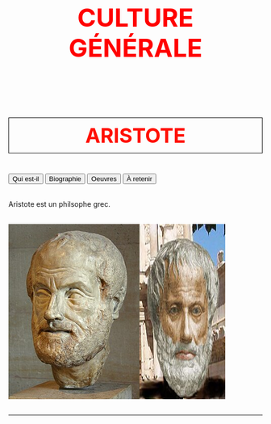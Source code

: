 <meta chartes="utf-8" />
<html>
 <head>
 <meta name="viewport" content="width=device-width, initial-scale=1">
 <link rel="stylesheet" href="https://www.w3schools.com/w3css/4/w3.css">
 
 <style>
    #para1{
        font-size:50px;
        text-align:center;
        color:red;
    }
      #p1{
        font-size:60px;
        text-align:center;
        color:black;
    }
    #para2{
        font-size:30px;
        text-align:center;
        color:red;
    }
    #para3{
        font-size:20px;
        text-align:left;
        color:#000000;
    }
    #para4{
        font-size:20px;
        text-align:left;
        color:#00FF00;
    }
    #para5{
        font-size:40px;
        text-align:center;
        color:#FF1000;
    }
    #p5{
        font-size:40px;
        color:#FF1000;
    }
    #para6{
        font-size:20px;
        text-align:left;
        color:#13A640;
    }
     #para7{
        font-size:30px;
        text-align:center;
        color:#C100AA;
    }
    #para8{
        font-size:30px;
        text-align:left;
        color:#FF0000;
    }
    #para9{
        font-size:20px;
        text-align:right;
        color:#000000;
    }
     #para10{
        font-size:20px;
        text-align:right;
        color:#FF0000;
        background-color:yellow;
    }
    mark{
        background-color:yellow;
        color:black;
    }
    #m1{
        background-color:#FFDCDA;
        color: black;
    }
    #m2{
        background-color:#8FFF6D;
        color: black;
    }
    #m3{
         background-color:#C1FFFC;
        color: black;
    }
    #m4{
        background-color:#00FFFF;
        color:black;
    }
    #p1{
        text-align:center;
    }
    #p2{
        font-size:20px;
        text-align:center;
    }
   
 </style></head>

 <body>
 <h1 id="para1">CULTURE GÉNÉRALE </h1>
 <br> <br>

<div class="w3-container">
  <div class="w3-padding"> <p id="para5" style="border: 1px solid black; padding: 10px;"><b>ARISTOTE </b></p></div>

  <div class="w3-bar w3-black">
    <button class="w3-bar-item w3-button tablink w3-red" onclick="openCity(event,'1')">Qui est-il</button>
    <button class="w3-bar-item w3-button tablink" onclick="openCity(event,'2')">Biographie</button>
    <button class="w3-bar-item w3-button tablink" onclick="openCity(event,'3')">Oeuvres</button>
    <button class="w3-bar-item w3-button tablink" onclick="openCity(event,'4')">À retenir</button>
  </div>
  
  <div id="1" class="w3-container w3-border city">
   <br><p> Aristote est un philsophe grec. </p><br>
  <div style="display:flex"> 
    <img src="image/a1.jpg"> 
    <img src="image/a2.jpg"> 
 </div> 
  </div>

  <div id="2" class="w3-container w3-border city" style="display:none">
   <img src="image/a1.jpg" style="float:left;" /><img src="image/a2.jpg" style="float:left;" />
<div style="clear:both;"></div>
  </div>

  <div id="3" class="w3-container w3-border city" style="display:none">
  <p style="float:right"><img src="image/a1.jpg" style="float:left;" /><img src="image/a2.jpg" style="float:left;" />
<div style="clear:both;"></div></p>
 <p>blablablablablablablablablablablalablabla</p>
 <p>blabla</p>
    <h2>Tokyo</h2>
    <p>Tokyo is the capital of Japan.</p>
  </div>
  
  <div id="4" class="w3-container w3-border city" style="display:none">
    <h2>Tokyo</h2>
    <p>Tokyo is the capital of Japan.</p>
  </div>
</div>
<br><hr/>






 
 <script>
 function openCity(evt, cityName) {
  var i, x, tablinks;
  x = document.getElementsByClassName("city");
  for (i = 0; i < x.length; i++) {
    x[i].style.display = "none";
  }
  tablinks = document.getElementsByClassName("tablink");
  for (i = 0; i < x.length; i++) {
    tablinks[i].className = tablinks[i].className.replace(" w3-red", "");
  }
  document.getElementById(cityName).style.display = "block";
  evt.currentTarget.className += " w3-red";
 }
 </script>

 
  
 
 
  </body>
 
